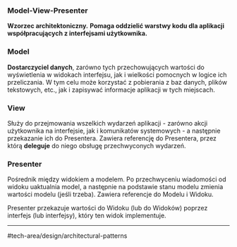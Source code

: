### Model-View-Presenter
**Wzorzec architektoniczny.**
**Pomaga oddzielić warstwy kodu dla aplikacji współpracujących z interfejsami użytkownika.**

### Model
**Dostarczyciel danych**, zarówno tych przechowujących wartości do wyświetlenia w widokach interfejsu, jak i wielkości pomocnych w logice ich przeliczania. W tym celu może korzystać z pobierania z baz danych, plików tekstowych, etc., jak i zapisywać informacje aplikacji w tych miejscach.

### View
Służy do przejmowania wszelkich wydarzeń aplikacji - zarówno akcji użytkownika na interfejsie, jak i komunikatów systemowych - a następnie przekazanie ich do Presentera.
Zawiera referencję do Presentera, przez którą **deleguje** do niego obsługę przechwyconych wydarzeń.

### Presenter
Pośrednik między widokiem a modelem. Po przechwyceniu wiadomości od widoku uaktualnia model, a następnie na podstawie stanu modelu zmienia wartości modelu (jeśli trzeba).
Zawiera referencje do Modelu i Widoku.

Presenter przekazuje wartości do Widoku (lub do Widoków) poprzez interfejs (lub interfejsy), który ten widok implementuje.

---
#tech-area/design/architectural-patterns 